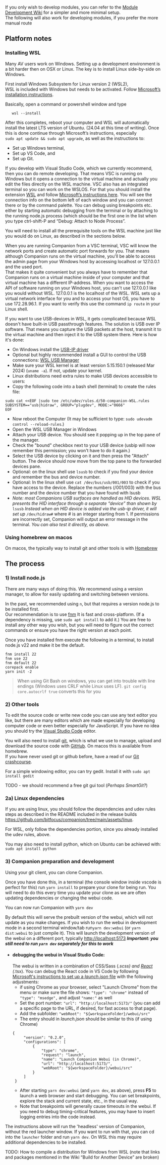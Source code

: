 If you only wish to develop modules, you can refer to the [Module Development Wiki](https://github.com/bitfocus/companion-module-base/wiki) for a simpler and more minimal setup.  
The following will also work for developing modules, if you prefer the more manual route

## Platform notes

### Installing WSL

Many AV users work on Windows. Setting up a development environment is a bit harder then on OSX or Linux. The key is to install Linux side-by-side on Windows.

First install Windows Subsystem for Linux version 2 (WSL2),   
WSL is included with Windows but needs to be activated. Follow [Microsoft’s installation instructions](https://learn.microsoft.com/en-us/windows/wsl/setup/environment). 

Basically, open a command or powershell window and type  
~~~  
   wsl --install  
~~~  
After this completes, reboot your computer and WSL will automatically install the latest LTS version of Ubuntu. (24.04 at this time of writing).  Once this is done continue through Microsoft’s instructions, especially  
    `sudo apt update && sudo apt upgrade`, 
as well as the instructions to:	
 - Set up Windows terminal,  
 - Set up VS Code, and   
 - Set up Git.

If you develop with Visual Studio Code, which we currently recommend, then you can do remote developing. That means VSC is running on Windows but it opens a connection to the virtual machine and actually you edit the files directly on the WSL machine. VSC also has an integrated terminal so you can work on the WSLOS. For that you should install the extension [WSL](https://marketplace.visualstudio.com/items?itemName=ms-vscode-remote.remote-wsl) and follow [Microsoft’s instructions here](https://learn.microsoft.com/en-us/windows/wsl/tutorials/wsl-vscode). You will see the connection info on the bottom left of each window and you can connect there or by the command palette. You can debug using breakpoints etc. either by starting automatic debugging from the terminal or by attaching to the running node.js process (which should be the first one in the list when you type ctrl-shift-P and “Debug: Attach to Node Process”.

You will need to install all the prerequisite tools on the WSL machine just like you would do on Linux, as described in the sections below.

When you are running Companion from a VSC terminal, VSC will know the network ports and create automatic port forwards for you. That means although Companion runs on the virtual machine, you'll be able to access the admin page from your Windows host by accessing localhost or 127.0.0.1 and the used port.  
That makes it quite convenient but you always have to remember that Companion runs on a virtual machine inside of your computer and that virtual machine has a different IP-address. When you want to access the API of software running on your Windows host, you can't use 127.0.0.1 like you would without WSL. 127.0.0.1 is the localhost of the WSL. WSL sets up a virtual network interface for you and to access your host OS, you have to use 172.28.96.1. If you want to verify this use the command `ip route` in your Linux shell.

If you want to use USB-devices in WSL, it gets complicated because WSL doesn't have built-in USB passthrough features. The solution is USB over IP software. That means you capture the USB packets at the host, transmit it to the virtual machine and then inject it to the USB system there. Here is how it's done:

- On Windows install the [USB-IP driver](https://github.com/dorssel/usbipd-win/releases)  
- Optional but highly recommended install a GUI to control the USB connections: [WSL USB Manager](https://gitlab.com/alelec/wsl-usb-gui/-/releases)  
- Make sure your WSL kernel is at least version 5.15.150.1 (released Mar 2024) (`uname -a`). If not, update your kernel.  
- Linux distributions need extra rules to make USB devices accessible to users:
- Copy the following code into a bash shell (terminal) to create the rules file:
~~~
sudo cat <<EOF |sudo tee /etc/udev/rules.d/50-companion-WSL.rules
SUBSYSTEM=="usb|hidraw", GROUP="plugdev", MODE:="0666"
EOF

~~~
- Now reboot the Computer (It may be sufficient to type: `sudo udevadm control --reload-rules`.)
- Open the WSL USB Manager in Windows
- Attach your USB device. You should see it popping up in the top pane of the manager.  
- Check the "bound" checkbox next to your USB device (usbip will now remember this permission; you won't have to do it again.) 
- Select the USB device by clicking on it and then press the "Attach" button. The device should now move from the top pane to the forwarded devices pane.  
- Optional: on the linux shell use `lsusb` to check if you find your device and remember the bus and device number.  
- Optional: In the linux shell use `cat /dev/bus/usb/001/003` to check if you have access to the device. Replace the numbers (/001/003) with the bus number and the device number that you have found with lsusb  
- *Note: most Companions USB surfaces are handled as HID devices. WSL presents the HID interface through a separate “device” than shown by* `lsusb` *Instead when an HID device is added via the usb-ip driver, it will set up* `/dev/hidraw#` where # is an integer starting from 1. If permissions are incorrectly set, Companion will output an error message in the terminal. *You can also test it directly, as above.*  

### Using homebrew on macos

On macos, the typically way to install git and other tools is with [Homebrew](https://brew.sh/)

## The process

### 1) Install node.js

There are many ways of doing this. We recommend using a version manager, to allow for easily updating and switching between versions.

In the past, we recommended using `n`, but that requires a version node.js to be installed first.  
Our recommendation is to use [fnm](https://github.com/Schniz/fnm#installation) It is fast and cross-platform. (If a dependency is missing, use `sudo apt install` to add it.) You are free to install any other way you wish, but you will need to figure out the correct commands or ensure you have the right version at each point.

Once you have installed fnm execute the following in a terminal, to install node.js v22 and make it be the default.

```
fnm install 22
fnm use 22
fnm default 22
corepack enable
yarn init -2
```

> When using Git Bash on windows, you can get into trouble with line endings (Windows uses CRLF while Linux uses LF). `git config core.autocrlf true` converts this for you

### 2) Other tools

To edit the source code or write new code you can use any text editor you like, but there are many editors which are made especially for developing computer code or even better especially for JavaScript.
If you have no idea you should try the [Visual Studio Code](https://code.visualstudio.com/) editor.

You will also need to install [git](https://git-scm.com/), which is what we use to manage, upload and download the source code with [GitHub](https://github.com/bitfocus). On macos this is available from homebrew.  
If you have never used git or github before, have a read of our [Git crashcourse](https://github.com/bitfocus/companion-module-base/wiki/Git-crashcourse).

For a simple windowing editor, you can try gedit. Install it with `sudo apt install gedit`

TODO - we should recommend a free git gui tool  (_Perhaps SmartGit?_)

### 2a) Linux dependencies

If you are using linux, you should follow the dependencies and udev rules steps as described in the README included in the release builds https://github.com/bitfocus/companion/tree/main/assets/linux.

For WSL, only follow the dependencies portion, since you already installed the udev rules, above.

You may also need to install python, which on Ubuntu can be achieved with: `sudo apt install python`

### 3) Companion preparation and development

Using your git client, you can clone Companion.

Once you have done this, in a terminal (the console window inside vscode is perfect for this) run  `yarn install` to prepare your clone for being run. You will need to do this every time you update your clone as we are often updating dependencies or changing the webui code.

You can now run Companion with `yarn dev`

By default this will serve the prebuilt version of the webui, which will not update as you make changes. If you wish to run the webui in development mode in a second terminal window/tab run`yarn dev:webui` (or `yarn dist:webui` to just compile it). This will launch the development version of the webui on a different port, typically [http://localhost:5173](http://localhost:5173)
***Important: you still need to run `yarn dev` separately for this to work***

- #### debugging the webui in Visual Studio Code: 
   The webui is written in a combination of CSS/Sass (*.scss) and [React](https://react.dev/learn) (*.tsx). You can debug the React code in VS Code
   by following [Microsoft's instructions to set up a *launch.json* file](https://code.visualstudio.com/docs/nodejs/reactjs-tutorial#_debugging-react) with the following adjustments:
   - if using Chrome as your browser, select "Launch Chrome" from the menu or make sure the file shows: `"type": "chrome"` instead of `"type": "msedge",` and adjust `"name:"` as well 
   - Set the port number: `"url": "http://localhost:5173/"` (you can add a specific page to the URL, if desired, for fast access to that page).
   - Add the subfolder: `"webRoot": "${workspaceFolder}/webui/src"`
   - The entry should in *launch.json* should be similar to this (if using Chrome)
   ~~~
   {
        "version": "0.2.0",
        "configurations": [
            {
                "type": "chrome",
                "request": "launch",
                "name": "Launch Companion Webui (in Chrome)",
                "url": "http://localhost:5173/",
                "webRoot": "${workspaceFolder}/webui/src"
            }
        ]
    }
    ~~~
    - After starting `yarn dev:webui` (and `yarn dev`, as above), press **F5** to launch a web browser and start debugging. You can set breakpoints, explore the stack and current state, etc., in the usual way.
	- Note that breakpoints will generally cause timeouts in the webui. If you need to debug timing-critical features, you may have to insert logging entries into the code instead.

The instructions above will run the 'headless' version of Companion, without the red launcher window. If you want to run with that, you can cd into the `launcher` folder and run `yarn dev`. On WSL this may require additional dependencies to be installed.

TODO: How to compile a distribution for Windows from WSL (note that links and packages mentioned in the Wiki “Build for Another Device” are broken)